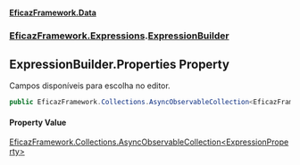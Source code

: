 #### [EficazFramework.Data](EficazFrameworkData.md 'EficazFramework Data')
### [EficazFramework.Expressions](EficazFrameworkData.md#EficazFramework.Expressions 'EficazFramework.Expressions').[ExpressionBuilder](EficazFramework.Expressions/ExpressionBuilder.md 'EficazFramework.Expressions.ExpressionBuilder')

## ExpressionBuilder.Properties Property

Campos disponíveis para escolha no editor.

```csharp
public EficazFramework.Collections.AsyncObservableCollection<EficazFramework.Expressions.ExpressionProperty> Properties { get; }
```

#### Property Value
[EficazFramework.Collections.AsyncObservableCollection&lt;](EficazFramework.Collections/AsyncObservableCollection_T_.md 'EficazFramework.Collections.AsyncObservableCollection<T>')[ExpressionProperty](EficazFramework.Expressions/ExpressionProperty.md 'EficazFramework.Expressions.ExpressionProperty')[&gt;](EficazFramework.Collections/AsyncObservableCollection_T_.md 'EficazFramework.Collections.AsyncObservableCollection<T>')